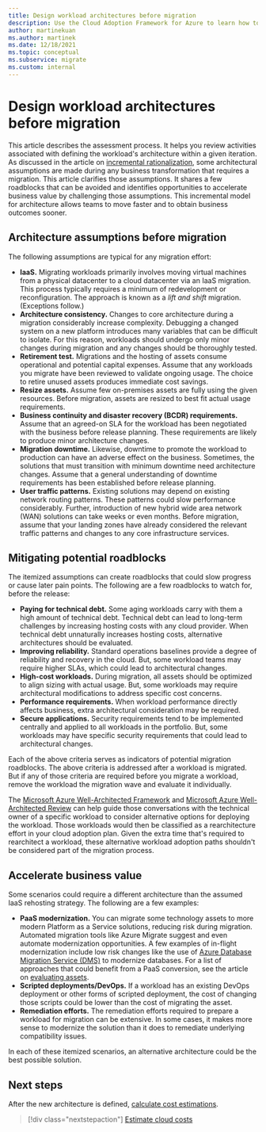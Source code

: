 ```yaml
---
title: Design workload architectures before migration
description: Use the Cloud Adoption Framework for Azure to learn how to define the new architecture before cloud migration begins.
author: martinekuan
ms.author: martinek
ms.date: 12/18/2021
ms.topic: conceptual
ms.subservice: migrate
ms.custom: internal
---
```


# Design workload architectures before migration

This article describes the assessment process. It helps you review activities associated with defining the workload's architecture within a given iteration. As discussed in the article on [incremental rationalization](../../../digital-estate/rationalize.md), some architectural assumptions are made during any business transformation that requires a migration. This article clarifies those assumptions. It shares a few roadblocks that can be avoided and identifies opportunities to accelerate business value by challenging those assumptions. This incremental model for architecture allows teams to move faster and to obtain business outcomes sooner.

## Architecture assumptions before migration

The following assumptions are typical for any migration effort:

- **IaaS.** Migrating workloads primarily involves moving virtual machines from a physical datacenter to a cloud datacenter via an IaaS migration. This process typically requires a minimum of redevelopment or reconfiguration. The approach is known as a *lift and shift* migration. (Exceptions follow.)
- **Architecture consistency.** Changes to core architecture during a migration considerably increase complexity. Debugging a changed system on a new platform introduces many variables that can be difficult to isolate. For this reason, workloads should undergo only minor changes during migration and any changes should be thoroughly tested.
- **Retirement test.** Migrations and the hosting of assets consume operational and potential capital expenses. Assume that any workloads you migrate have been reviewed to validate ongoing usage. The choice to retire unused assets produces immediate cost savings.
- **Resize assets.** Assume few on-premises assets are fully using the given resources. Before migration, assets are resized to best fit actual usage requirements.
- **Business continuity and disaster recovery (BCDR) requirements.** Assume that an agreed-on SLA for the workload has been negotiated with the business before release planning. These requirements are likely to produce minor architecture changes.
- **Migration downtime.** Likewise, downtime to promote the workload to production can have an adverse effect on the business. Sometimes, the solutions that must transition with minimum downtime need architecture changes. Assume that a general understanding of downtime requirements has been established before release planning.
- **User traffic patterns.** Existing solutions may depend on existing network routing patterns. These patterns could slow performance considerably. Further, introduction of new hybrid wide area network (WAN) solutions can take weeks or even months. Before migration, assume that your landing zones have already considered the relevant traffic patterns and changes to any core infrastructure services.

## Mitigating potential roadblocks

The itemized assumptions can create roadblocks that could slow progress or cause later pain points. The following are a few roadblocks to watch for, before the release:

- **Paying for technical debt.** Some aging workloads carry with them a high amount of technical debt. Technical debt can lead to long-term challenges by increasing hosting costs with any cloud provider. When technical debt unnaturally increases hosting costs, alternative architectures should be evaluated.
- **Improving reliability.** Standard operations baselines provide a degree of reliability and recovery in the cloud. But, some workload teams may require higher SLAs, which could lead to architectural changes.
- **High-cost workloads.**  During migration, all assets should be optimized to align sizing with actual usage. But, some workloads may require architectural modifications to address specific cost concerns.
- **Performance requirements.** When workload performance directly affects business, extra architectural consideration may be required.
- **Secure applications.** Security requirements tend to be implemented centrally and applied to all workloads in the portfolio. But, some workloads may have specific security requirements that could lead to architectural changes.

Each of the above criteria serves as indicators of potential migration roadblocks. The above criteria is addressed after a workload is migrated. But if any of those criteria are required before you migrate a workload, remove the workload the migration wave and evaluate it individually.

The [Microsoft Azure Well-Architected Framework](/azure/architecture/framework/) and [Microsoft Azure Well-Architected Review](/assessments/?id=azure-architecture-review) can help guide those conversations with the technical owner of a specific workload to consider alternative options for deploying the workload. Those workloads would then be classified as a rearchitecture effort in your cloud adoption plan. Given the extra time that's required to rearchitect a workload, these alternative workload adoption paths shouldn't be considered part of the migration process.

## Accelerate business value

Some scenarios could require a different architecture than the assumed IaaS rehosting strategy. The following are a few examples:

- **PaaS modernization.** You can migrate some technology assets to more modern Platform as a Service solutions, reducing risk during migration. Automated migration tools like Azure Migrate suggest and even automate modernization opportunities. A few examples of in-flight modernization include low risk changes like the use of [Azure Database Migration Service (DMS)](/azure/dms/dms-overview) to modernize databases. For a list of approaches that could benefit from a PaaS conversion, see the article on [evaluating assets](./evaluate.md).
- **Scripted deployments/DevOps.** If a workload has an existing DevOps deployment or other forms of scripted deployment, the cost of changing those scripts could be lower than the cost of migrating the asset.
- **Remediation efforts.** The remediation efforts required to prepare a workload for migration can be extensive. In some cases, it makes more sense to modernize the solution than it does to remediate underlying compatibility issues.

In each of these itemized scenarios, an alternative architecture could be the best possible solution.

## Next steps

After the new architecture is defined, [calculate cost estimations](./estimate.md).

> [!div class="nextstepaction"]
> [Estimate cloud costs](./estimate.md)
